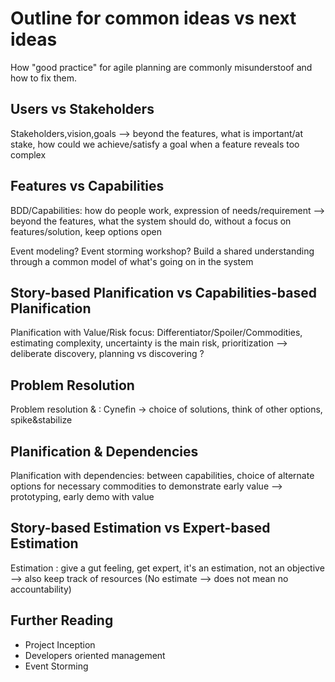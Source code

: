# Outline for common ideas vs next ideas

How "good practice" for agile planning are commonly misunderstoof and how to fix them.

## Users vs Stakeholders
Stakeholders,vision,goals --> beyond the features, what is important/at stake, how could we achieve/satisfy a goal when a feature reveals too complex


## Features vs Capabilities
BDD/Capabilities: how do people work, expression of needs/requirement --> beyond the features, what the system should do, without a focus on features/solution, keep options open

Event modeling? Event storming workshop? Build a shared understanding through a common model of what's going on in the system


## Story-based Planification vs Capabilities-based Planification
Planification with Value/Risk focus: Differentiator/Spoiler/Commodities, estimating complexity, uncertainty is the main risk, prioritization --> deliberate discovery, planning vs discovering ?


## Problem Resolution
Problem resolution & : Cynefin -> choice of solutions, think of other options, spike&stabilize


## Planification & Dependencies
Planification with dependencies: between capabilities, choice of alternate options for necessary commodities to demonstrate early value --> prototyping, early demo with value


## Story-based Estimation vs Expert-based Estimation
Estimation : give a gut feeling, get expert, it's an estimation, not an objective --> also keep track of resources (No estimate --> does not mean no accountability)

## Further Reading

- Project Inception
- Developers oriented management
- Event Storming